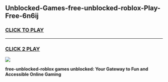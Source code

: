 
## Unblocked-Games-free-unblocked-roblox-Play-Free-6n6ij
<h3>
<a href="https://premium76.site?title=free-unblocked-roblox&ref=10A">CLICK TO PLAY</a></h3>
<hr>

<h3>
<a href="https://premium76.site?title=free-unblocked-roblox&ref=10A">CLICK 2 PLAY</a>
  
</h3>

<a href="https://premium76.site?title=free-unblocked-roblox&ref=10A"><img src="https://clearcache.store/games.png"></a>


**free-unblocked-roblox games unblocked: Your Gateway to Fun and Accessible Online Gaming**
